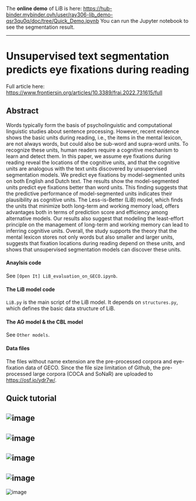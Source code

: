 The **online demo** of LiB is here:
https://hub-binder.mybinder.ovh/user/ray306-lib_demo-qsr3qu0q/doc/tree/Quick_Demo.ipynb
You can run the Jupyter notebook to see the segmentation result.

---

# Unsupervised text segmentation predicts eye ﬁxations during reading
Full article here: https://www.frontiersin.org/articles/10.3389/frai.2022.731615/full

## Abstract
Words typically form the basis of psycholinguistic and computational linguistic studies about sentence processing. However, recent evidence shows the basic units during reading, i.e., the items in the mental lexicon, are not always words, but could also be sub-word and supra-word units. To recognize these units, human readers require a cognitive mechanism to learn and detect them. In this paper, we assume eye fixations during reading reveal the locations of the cognitive units, and that the cognitive units are analogous with the text units discovered by unsupervised segmentation models. We predict eye fixations by model-segmented units on both English and Dutch text. The results show the model-segmented units predict eye fixations better than word units. This finding suggests that the predictive performance of model-segmented units indicates their plausibility as cognitive units. The Less-is-Better (LiB) model, which finds the units that minimize both long-term and working memory load, offers advantages both in terms of prediction score and efficiency among alternative models. Our results also suggest that modeling the least-effort principle on the management of long-term and working memory can lead to inferring cognitive units. Overall, the study supports the theory that the mental lexicon stores not only words but also smaller and larger units, suggests that fixation locations during reading depend on these units, and shows that unsupervised segmentation models can discover these units.

#### Anaylsis code
See `[Open It] LiB_evaluation_on_GECO.ipynb`. 

#### The LiB model code
`LiB.py` is the main script of the LiB model. It depends on `structures.py`, which defines the basic data structure of LiB. 

#### The AG model & the CBL model
See `Other models`.

#### Data files
The files without name extension are the pre-processed corpora and eye-fixation data of GECO. 
Since the file size limitation of Github, the pre-processed large corpora (COCA and SoNaR) are uploaded to https://osf.io/ydr7w/. 

## Quick tutorial
![image](https://user-images.githubusercontent.com/1559890/134485015-54208a26-852c-439c-9152-8150ae44d4d6.png)
--
![image](https://user-images.githubusercontent.com/1559890/134485184-acf9dd51-c1bf-439c-bc4e-40ef2380d913.png)
--
![image](https://user-images.githubusercontent.com/1559890/134485407-8022f636-c1c0-4ebe-9f75-d19ba9d0a657.png)
--
![image](https://user-images.githubusercontent.com/1559890/134485253-dc77ae10-7be7-4d7a-a447-00e209f3bbd1.png)
--
![image](https://user-images.githubusercontent.com/1559890/134485282-42c9812e-f71a-4c86-9dac-5ba73964a706.png)




